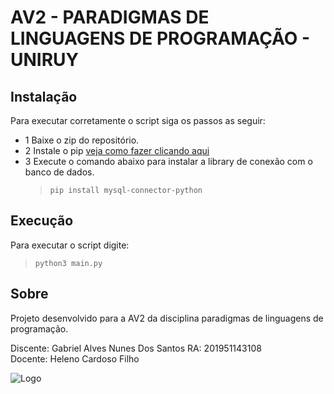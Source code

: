 # AV2 - PARADIGMAS DE LINGUAGENS DE PROGRAMAÇÃO - UNIRUY  


## Instalação
Para executar corretamente o script siga os passos as seguir:

- 1 Baixe o zip do repositório.
- 2 Instale o pip [veja como fazer clicando aqui](https://docs.python.org/3/installing/index.html)
- 3 Execute o comando abaixo para instalar a library de conexão com o banco de dados.
   > `pip install mysql-connector-python`

## Execução
Para executar o script digite:
> `python3 main.py`

## Sobre

Projeto desenvolvido para a AV2 da disciplina paradigmas de linguagens de programação. 

Discente: Gabriel Alves Nunes Dos Santos
RA: 201951143108                           
Docente: Heleno Cardoso Filho   


![Logo](https://d229y7otnhh3uv.cloudfront.net/marketing/2021/footer/novo/uniruy-sem.png)
